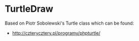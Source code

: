# TurtleDraw

Based on Piotr Sobolewski's Turtle class which can be found:
- http://czterycztery.pl/programy/phpturtle/